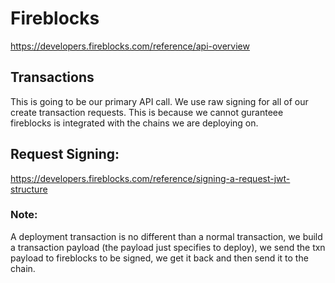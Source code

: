 # Fireblocks
https://developers.fireblocks.com/reference/api-overview

## Transactions

This is going to be our primary API call. We use raw signing for all of our create transaction requests. This is because we cannot guranteee fireblocks is integrated with the chains we are deploying on.


## Request Signing:

https://developers.fireblocks.com/reference/signing-a-request-jwt-structure

### Note:
A deployment transaction is no different than a normal transaction, we build a transaction payload (the payload just specifies to deploy), we send the txn payload to fireblocks to be signed, we get it back and then send it to the chain.
